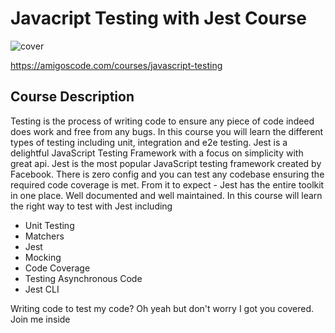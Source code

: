 # Javacript Testing with Jest Course
![cover](https://user-images.githubusercontent.com/40702606/137007284-eccec218-b8a6-4e4c-ba07-0815b9921e42.png)

https://amigoscode.com/courses/javascript-testing

## Course Description
Testing is the process of writing code to ensure any piece of code indeed does work and free from any bugs. In this course you will learn the different types of testing including unit, integration and e2e testing.
Jest is a delightful JavaScript Testing Framework with a focus on simplicity with great api. Jest is the most popular JavaScript testing framework created by Facebook. There is zero config and you can test any codebase ensuring the required code coverage is met. From it to expect - Jest has the entire toolkit in one place. Well documented and well maintained.
In this course will learn the right way to test with Jest including

- Unit Testing
- Matchers
- Jest
- Mocking
- Code Coverage
- Testing Asynchronous Code
- Jest CLI

Writing code to test my code? Oh yeah but don't worry I got you covered. Join me inside
